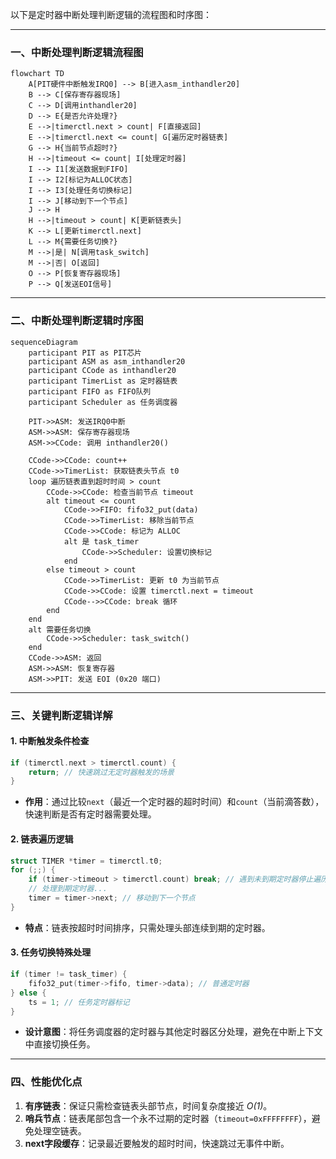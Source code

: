 以下是定时器中断处理判断逻辑的流程图和时序图：

---

### **一、中断处理判断逻辑流程图**
```mermaid
flowchart TD
    A[PIT硬件中断触发IRQ0] --> B[进入asm_inthandler20]
    B --> C[保存寄存器现场]
    C --> D[调用inthandler20]
    D --> E{是否允许处理?}
    E -->|timerctl.next > count| F[直接返回]
    E -->|timerctl.next <= count| G[遍历定时器链表]
    G --> H{当前节点超时?}
    H -->|timeout <= count| I[处理定时器]
    I --> I1[发送数据到FIFO]
    I --> I2[标记为ALLOC状态]
    I --> I3[处理任务切换标记]
    I --> J[移动到下一个节点]
    J --> H
    H -->|timeout > count| K[更新链表头]
    K --> L[更新timerctl.next]
    L --> M{需要任务切换?}
    M -->|是| N[调用task_switch]
    M -->|否| O[返回]
    O --> P[恢复寄存器现场]
    P --> Q[发送EOI信号]
```

---

### **二、中断处理判断逻辑时序图**
```mermaid
sequenceDiagram
    participant PIT as PIT芯片
    participant ASM as asm_inthandler20
    participant CCode as inthandler20
    participant TimerList as 定时器链表
    participant FIFO as FIFO队列
    participant Scheduler as 任务调度器

    PIT->>ASM: 发送IRQ0中断
    ASM->>ASM: 保存寄存器现场
    ASM->>CCode: 调用 inthandler20()
    
    CCode->>CCode: count++
    CCode->>TimerList: 获取链表头节点 t0
    loop 遍历链表直到超时时间 > count
        CCode->>CCode: 检查当前节点 timeout
        alt timeout <= count
            CCode->>FIFO: fifo32_put(data)
            CCode->>TimerList: 移除当前节点
            CCode->>CCode: 标记为 ALLOC
            alt 是 task_timer
                CCode->>Scheduler: 设置切换标记
            end
        else timeout > count
            CCode->>TimerList: 更新 t0 为当前节点
            CCode->>CCode: 设置 timerctl.next = timeout
            CCode-->>CCode: break 循环
        end
    end
    alt 需要任务切换
        CCode->>Scheduler: task_switch()
    end
    CCode->>ASM: 返回
    ASM->>ASM: 恢复寄存器
    ASM->>PIT: 发送 EOI (0x20 端口)
```

---

### **三、关键判断逻辑详解**
#### **1. 中断触发条件检查**
```c
if (timerctl.next > timerctl.count) {
    return; // 快速跳过无定时器触发的场景
}
```
- **作用**：通过比较`next`（最近一个定时器的超时时间）和`count`（当前滴答数），快速判断是否有定时器需要处理。

#### **2. 链表遍历逻辑**
```c
struct TIMER *timer = timerctl.t0;
for (;;) {
    if (timer->timeout > timerctl.count) break; // 遇到未到期定时器停止遍历
    // 处理到期定时器...
    timer = timer->next; // 移动到下一个节点
}
```
- **特点**：链表按超时时间排序，只需处理头部连续到期的定时器。

#### **3. 任务切换特殊处理**
```c
if (timer != task_timer) {
    fifo32_put(timer->fifo, timer->data); // 普通定时器
} else {
    ts = 1; // 任务定时器标记
}
```
- **设计意图**：将任务调度器的定时器与其他定时器区分处理，避免在中断上下文中直接切换任务。

---

### **四、性能优化点**
1. **有序链表**：保证只需检查链表头部节点，时间复杂度接近 _O(1)_。
2. **哨兵节点**：链表尾部包含一个永不过期的定时器（`timeout=0xFFFFFFFF`），避免处理空链表。
3. **next字段缓存**：记录最近要触发的超时时间，快速跳过无事件中断。

